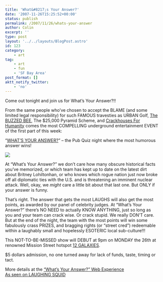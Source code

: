 ```yaml
---
title: 'What&#8217;s Your Answer?'
date: '2007-11-26T15:25:52+00:00'
status: publish
permalink: /2007/11/26/whats-your-answer
author: Colin
excerpt: ''
type: post
layout: '../../layouts/BlogPost.astro'
id: 123
category:
    - art
tag:
    - art
    - fun
    - 'SF Bay Area'
post_format: []
aktt_notify_twitter:
    - 'no'
---
```

Come out tonight and join us for What’s Your Answer?!!

From the same people who’ve chosen to accept the BLAME (and some limited legal responsibility) for such FAMOUS travesties as URBAN Golf, [The BUZZED BEE](https://crackhouses.org/buzzedbee/), The $25,000 Pyramid Scheme, and [Crackhouses For Humanity](https://crackhouses.org/) comes the most COMPELLING underground entertainment EVENT of the first part of this week:

“[WHAT’S YOUR ANSWER?](https://crackhouses.org/whatsyouranswer/)” – the Pub Quiz night where the most humorous answer wins!

[![](https://crackhouses.org/whatsyouranswer/images/wya_logo.gif)](https://crackhouses.org/whatsyouranswer/)

At “What’s Your Answer?” we don’t care how many obscure historical facts you’ve memorized, or which team has kept up to date on the latest dirt about Britney Lohiltonhan, or who knows which rogue nation just now broke off all diplomatic ties with the U.S. and is threatening an imminent nuclear attack. Well, okay, we *might* care a little bit about that last one. But ONLY if your answer is funny.

That’s right. The answer that gets the most LAUGHS will also get the most points, as awarded by our panel of celebrity judges. At “What’s Your Answer?” there’s NO NEED to actually KNOW ANYTHING, just so long as you and your team can crack wise. Or crack stupid. We really DON’T care. But at the end of the night, the team with the most points will win some fabulously crass PRIZES, and bragging rights (or “street cred”) redeemable within a laughably small and hopelessly ESOTERIC local sub-culture!!!

This NOT-TO-BE-MISSED show will DEBUT at 9pm on MONDAY the 26th at renowned Mission Street hotspot [12 GALAXIES](https://www.12galaxies.com/).

$5 dollars admission, no one turned away for lack of funds, taste, timing or tact.

More details at the [“What’s Your Answer?” Web Experience](https://crackhouses.org/whatsyouranswer/)  
[As seen on LAUGHING SQUID](https://laughingsquid.com/whats-your-answer-game-show-where-the-funniest-answer-wins/)
